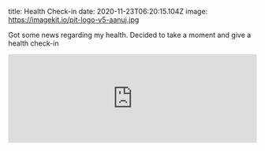 title: Health Check-in
date: 2020-11-23T06:20:15.104Z
image: https://imagekit.io/pit-logo-v5-aanuj.jpg

Got some news regarding my health. Decided to take a moment and give a health check-in
<iframe width="100%" height="180" frameborder="no" scrolling="no" seamless src="https://share.transistor.fm/e/e6a4a28c"></iframe>

